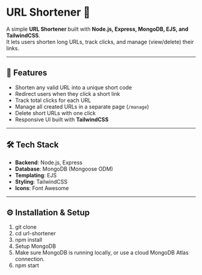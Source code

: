 # URL Shortener 🔗

A simple **URL Shortener** built with **Node.js, Express, MongoDB, EJS, and TailwindCSS**.  
It lets users shorten long URLs, track clicks, and manage (view/delete) their links.

---

## 📌 Features
- Shorten any valid URL into a unique short code
- Redirect users when they click a short link
- Track total clicks for each URL
- Manage all created URLs in a separate page (`/manage`)
- Delete short URLs with one click
- Responsive UI built with **TailwindCSS**

---

## 🛠️ Tech Stack
- **Backend**: Node.js, Express
- **Database**: MongoDB (Mongoose ODM)
- **Templating**: EJS
- **Styling**: TailwindCSS
- **Icons**: Font Awesome

---
## ⚙️ Installation & Setup

1. git clone <url>
2. cd url-shortener
3. npm install
4. Setup MongoDB
5. Make sure MongoDB is running locally, or use a cloud MongoDB Atlas connection.
6. npm start

